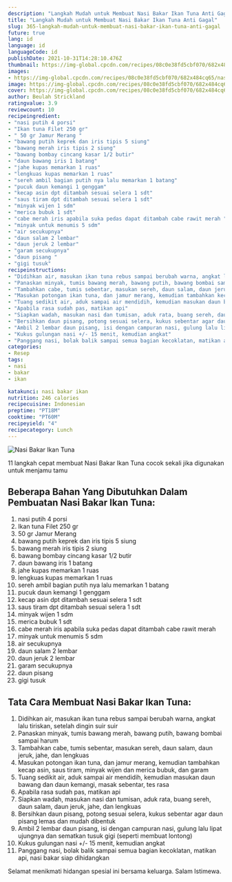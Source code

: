 ```yaml
---
description: "Langkah Mudah untuk Membuat Nasi Bakar Ikan Tuna Anti Gagal"
title: "Langkah Mudah untuk Membuat Nasi Bakar Ikan Tuna Anti Gagal"
slug: 365-langkah-mudah-untuk-membuat-nasi-bakar-ikan-tuna-anti-gagal
future: true
lang: id
language: id
languageCode: id
publishDate: 2021-10-31T14:28:10.476Z 
thumbnail: https://img-global.cpcdn.com/recipes/08c0e38fd5cbf070/682x484cq65/nasi-bakar-ikan-tuna-foto-resep-utama.png
images:
- https://img-global.cpcdn.com/recipes/08c0e38fd5cbf070/682x484cq65/nasi-bakar-ikan-tuna-foto-resep-utama.png
image: https://img-global.cpcdn.com/recipes/08c0e38fd5cbf070/682x484cq65/nasi-bakar-ikan-tuna-foto-resep-utama.png
cover: https://img-global.cpcdn.com/recipes/08c0e38fd5cbf070/682x484cq65/nasi-bakar-ikan-tuna-foto-resep-utama.png
author: Beulah Strickland
ratingvalue: 3.9
reviewcount: 10
recipeingredient:
- "nasi putih 4 porsi"
- "Ikan tuna Filet 250 gr"
- " 50 gr Jamur Merang "
- "bawang putih keprek dan iris tipis 5 siung"
- "bawang merah iris tipis 2 siung"
- "bawang bombay cincang kasar 1/2 butir"
- "daun bawang iris 1 batang"
- "jahe kupas memarkan 1 ruas"
- "lengkuas kupas memarkan 1 ruas"
- "sereh ambil bagian putih nya lalu memarkan 1 batang"
- "pucuk daun kemangi 1 genggam"
- "kecap asin dpt ditambah sesuai selera 1 sdt"
- "saus tiram dpt ditambah sesuai selera 1 sdt"
- "minyak wijen 1 sdm"
- "merica bubuk 1 sdt"
- "cabe merah iris apabila suka pedas dapat ditambah cabe rawit merah "
- "minyak untuk menumis 5 sdm"
- "air secukupnya"
- "daun salam 2 lembar"
- "daun jeruk 2 lembar"
- "garam secukupnya"
- "daun pisang "
- "gigi tusuk"
recipeinstructions:
- "Didihkan air, masukan ikan tuna rebus sampai berubah warna, angkat lalu tiriskan, setelah dingin suir suir"
- "Panaskan minyak, tumis bawang merah, bawang putih, bawang bombai sampai harum"
- "Tambahkan cabe, tumis sebentar, masukan sereh, daun salam, daun jeruk, jahe, dan lengkuas"
- "Masukan potongan ikan tuna, dan jamur merang, kemudian tambahkan kecap asin, saus tiram, minyak wijen dan merica bubuk, dan garam"
- "Tuang sedikit air, aduk sampai air mendidih, kemudian masukan daun bawang dan daun kemangi, masak sebentar, tes rasa"
- "Apabila rasa sudah pas, matikan api"
- "Siapkan wadah, masukan nasi dan tumisan, aduk rata, buang sereh, daun salam, daun jeruk, jahe, dan lengkuas"
- "Bersihkan daun pisang, potong sesuai selera, kukus sebentar agar daun pisang lemas dan mudah dibentuk"
- "Ambil 2 lembar daun pisang, isi dengan campuran nasi, gulung lalu lipat ujungnya dan sematkan tusuk gigi (seperti membuat lontong)"
- "Kukus gulungan nasi +/- 15 menit, kemudian angkat"
- "Panggang nasi, bolak balik sampai semua bagian kecoklatan, matikan api, nasi bakar siap dihidangkan"
categories:
- Resep
tags:
- nasi
- bakar
- ikan

katakunci: nasi bakar ikan 
nutrition: 246 calories
recipecuisine: Indonesian
preptime: "PT18M"
cooktime: "PT60M"
recipeyield: "4"
recipecategory: Lunch
---
```



![Nasi Bakar Ikan Tuna](https://img-global.cpcdn.com/recipes/08c0e38fd5cbf070/682x484cq65/nasi-bakar-ikan-tuna-foto-resep-utama.png)

11 langkah cepat membuat  Nasi Bakar Ikan Tuna cocok sekali jika digunakan untuk menjamu tamu

<!--inarticleads1-->

## Beberapa Bahan Yang Dibutuhkan Dalam Pembuatan Nasi Bakar Ikan Tuna:

1. nasi putih 4 porsi
1. Ikan tuna Filet 250 gr
1.  50 gr Jamur Merang 
1. bawang putih keprek dan iris tipis 5 siung
1. bawang merah iris tipis 2 siung
1. bawang bombay cincang kasar 1/2 butir
1. daun bawang iris 1 batang
1. jahe kupas memarkan 1 ruas
1. lengkuas kupas memarkan 1 ruas
1. sereh ambil bagian putih nya lalu memarkan 1 batang
1. pucuk daun kemangi 1 genggam
1. kecap asin dpt ditambah sesuai selera 1 sdt
1. saus tiram dpt ditambah sesuai selera 1 sdt
1. minyak wijen 1 sdm
1. merica bubuk 1 sdt
1. cabe merah iris apabila suka pedas dapat ditambah cabe rawit merah 
1. minyak untuk menumis 5 sdm
1. air secukupnya
1. daun salam 2 lembar
1. daun jeruk 2 lembar
1. garam secukupnya
1. daun pisang 
1. gigi tusuk



<!--inarticleads2-->

## Tata Cara Membuat Nasi Bakar Ikan Tuna:

1. Didihkan air, masukan ikan tuna rebus sampai berubah warna, angkat lalu tiriskan, setelah dingin suir suir
1. Panaskan minyak, tumis bawang merah, bawang putih, bawang bombai sampai harum
1. Tambahkan cabe, tumis sebentar, masukan sereh, daun salam, daun jeruk, jahe, dan lengkuas
1. Masukan potongan ikan tuna, dan jamur merang, kemudian tambahkan kecap asin, saus tiram, minyak wijen dan merica bubuk, dan garam
1. Tuang sedikit air, aduk sampai air mendidih, kemudian masukan daun bawang dan daun kemangi, masak sebentar, tes rasa
1. Apabila rasa sudah pas, matikan api
1. Siapkan wadah, masukan nasi dan tumisan, aduk rata, buang sereh, daun salam, daun jeruk, jahe, dan lengkuas
1. Bersihkan daun pisang, potong sesuai selera, kukus sebentar agar daun pisang lemas dan mudah dibentuk
1. Ambil 2 lembar daun pisang, isi dengan campuran nasi, gulung lalu lipat ujungnya dan sematkan tusuk gigi (seperti membuat lontong)
1. Kukus gulungan nasi +/- 15 menit, kemudian angkat
1. Panggang nasi, bolak balik sampai semua bagian kecoklatan, matikan api, nasi bakar siap dihidangkan




Selamat menikmati hidangan spesial ini bersama keluarga. Salam Istimewa.

